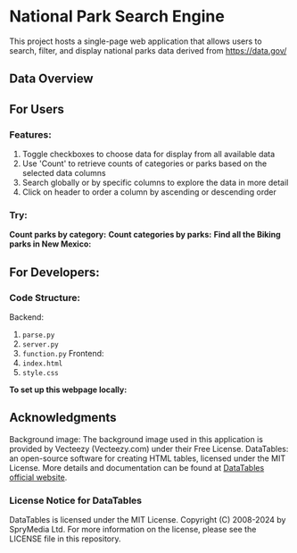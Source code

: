 # National Park Search Engine
This project hosts a single-page web application that allows users to search, filter, and display national parks data derived from https://data.gov/

## Data Overview

## For Users
### Features:
1. Toggle checkboxes to choose data for display from all available data
2. Use 'Count' to retrieve counts of categories or parks based on the selected data columns
3. Search globally or by specific columns to explore the data in more detail
4. Click on header to order a column by ascending or descending order

### Try:
**Count parks by category:**
**Count categories by parks:**
**Find all the Biking parks in New Mexico:**

## For Developers:
### Code Structure:
Backend:
1. `parse.py`
2. `server.py`
3. `function.py`
Frontend:
4. `index.html`
5. `style.css`

**To set up this webpage locally:**

## Acknowledgments
Background image: The background image used in this application is provided by Vecteezy (Vecteezy.com) under their Free License.
DataTables: an open-source software for creating HTML tables, licensed under the MIT License. More details and documentation can be found at [DataTables official website](https://datatables.net/).

### License Notice for DataTables
DataTables is licensed under the MIT License. Copyright (C) 2008-2024 by SpryMedia Ltd. For more information on the license, please see the LICENSE file in this repository.

